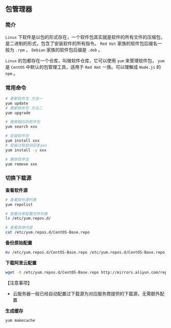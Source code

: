 ## 包管理器

### 简介

`Linux` 下软件是以包的形式存在，一个软件包其实就是软件的所有文件的压缩包，是二进制的形式，包含了安装软件的所有指令。 `Red Hat` 家族的软件包后缀名一般为 `.rpm` ， `Debian` 家族的软件包后缀是 `.deb` 。

`Linux` 的包都存在一个仓库，叫做软件仓库，它可以使用 `yum` 来管理软件包， `yum` 是 `CentOS` 中默认的包管理工具，适用于 `Red Hat` 一族。可以理解成 `Node.js` 的 `npm` 。

### 常用命令

```bash
# 更新软件包 方法一
yum update
# 更新软件包 方法二
yum upgrade

# 搜索相应的软件包
yum search xxx

# 安装软件包
yum install xxx
# 安装过程自动回复yes
yum install -y xxx

# 删除软件包
yum remove xxx
```

### 切换下载源

**查看软件源**

```bash
# 查看软件源列表
yum repolist

# 查看仓库配置文件列表
ls /etc/yum.repos.d/

# 查看具体内容
cat /etc/yum.repos.d/CentOS-Base.repo
```

**备份原始配置**

```bash
mv /etc/yum.repos.d/CentOS-Base.repo /etc/yum.repos.d/CentOS-Base.repo.bak
```

**下载阿里云配置**

```bash
wget -O /etc/yum.repos.d/CentOS-Base.repo http://mirrors.aliyun.com/repo/Centos-7.repo
```

【注意事项】

- 云服务器一般已经自动配置过下载源为对应服务商提供的下载源，无需额外配置

**生成缓存**

```bash
yum makecache
```
